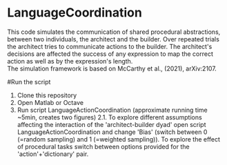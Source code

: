 # LanguageCoordination
This code simulates the communication of shared procedural abstractions, between two individuals, the architect and the builder. Over repeated trials the architect tries to communicate actions to the builder. The architect's decisions are affected the success of any expression to map the correct action as well as by the expression's length.  
The simulation framework is based on McCarthy et al., (2021), arXiv:2107.

#Run the script
1. Clone this repository
2. Open Matlab or Octave 
3. Run script LanguageActionCoordination (approximate running time ~5min, creates two figures)
  2.1. To explore different assumptions affecting the interaction of the 'architect-builder dyad' open script LanguageActionCoordination and change 'Bias' (switch between 0 (=random sampling) and 1 (=weighted sampling)). To explore the effect of procedural tasks switch between options provided for the 'action'+'dictionary' pair.     
